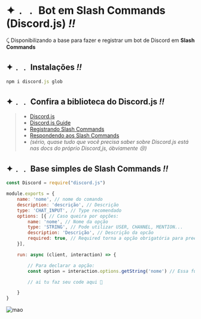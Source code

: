 # **✦﹒﹒ Bot em Slash Commands (Discord.js) *!!***
⤹ Disponibilizando a base para fazer e registrar um bot de Discord em **Slash Commands**

## **✦﹒﹒ Instalações *!!***
```js
npm i discord.js glob
```

## **✦﹒﹒ Confira a biblioteca do Discord.js *!!***
> - [Discord.js](https://discord.js.org/#/)
> - [Discord.js Guide](https://discordjs.guide/#before-you-begin)
> - [Registrando Slash Commands](https://discordjs.guide/interactions/registering-slash-commands.html#options)
> - [Respondendo aos Slash Commands](https://discordjs.guide/interactions/replying-to-slash-commands.html#receiving-interactions)
> - *(sério, quase tudo que você precisa saber sobre Discord.js está nas docs do próprio Discord,js, óbviamente 😢)*

## **✦﹒﹒ Base simples de Slash Commands *!!***
```js
const Discord = require("discord.js")

module.exports = {
    name: 'nome', // nome do comando
    description: 'descrição', // Descrição
    type: 'CHAT_INPUT', // Type recomendado
    options: [{ // Caso queira por opções:
        name: 'nome', // Nome da opção
        type: 'STRING', // Pode utilizar USER, CHANNEL, MENTION...
        description: 'Descrição', // Descrição da opcão
        required: true, // Required torna a opção obrigatória para preenchimento. Caso não queira é só alterar para false
    }],

    run: async (client, interaction) => {

        // Para declarar a opção:
        const option = interaction.options.getString('nome') // Essa função pega a opção string, funções mais usadas: getNumber, getChannel e getUser

        // ai tu faz seu code aqui 💞

    }
}
```

![mao](https://i.pinimg.com/originals/59/74/26/597426a9e95f7767db7a76b57da0e774.gif)

